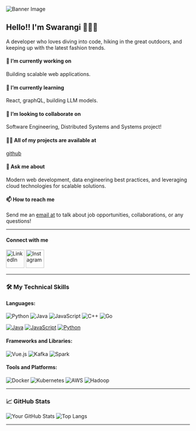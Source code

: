 <!-- Banner Image -->
![Banner Image](https://user-images.githubusercontent.com/74038190/212747903-e9bdf048-2dc8-41f9-b973-0e72ff07bfba.gif)

## Hello!! I'm Swarangi 👋👩‍💻

A developer who loves diving into code, hiking in the great outdoors, and keeping up with the latest fashion trends.

#### 🔭 I’m currently working on
Building scalable web applications.

#### 🌱 I’m currently learning
React, graphQL, building LLM models.

#### 👯 I’m looking to collaborate on
Software Engineering, Distributed Systems and Systems project!

#### 👨‍💻 All of my projects are available at
[github](http://www.github.com/swarangigaurkar)

#### 💬 Ask me about
Modern web development, data engineering best practices, and leveraging cloud technologies for scalable solutions.

#### 📫 How to reach me
Send me an [email at](mailto:gaurkarswarangi01@gmail.com) to talk about job opportunities, collaborations, or any questions!

---

#### Connect with me
<a href="https://linkedin.com/in/swarangigaurkar"><img src="https://user-images.githubusercontent.com/74038190/235294012-0a55e343-37ad-4b0f-924f-c8431d9d2483.gif" alt="LinkedIn" width="50" height="50"></a>
<a href="https://instagram.com/swaragaurkar"><img src="https://user-images.githubusercontent.com/74038190/235294013-a33e5c43-a01c-43f6-b44d-a406d8b4ab75.gif" alt="Instagram" width="50" height="50"></a>

---

### 🛠️ My Technical Skills

#### Languages:
![Python](https://img.shields.io/badge/-Python-3776AB?style=flat&logo=Python&logoColor=white)
![Java](https://img.shields.io/badge/-Java-007396?style=flat&logo=Java&logoColor=white)
![JavaScript](https://img.shields.io/badge/-JavaScript-F7DF1E?style=flat&logo=JavaScript&logoColor=black)
![C++](https://img.shields.io/badge/-C++-00599C?style=flat&logo=Cplusplus&logoColor=white)
![Go](https://img.shields.io/badge/-Go-00ADD8?style=flat&logo=Go&logoColor=white)

[![Java](https://img.shields.io/badge/-Java-007396?style=flat&logo=Java&logoColor=white)](https://docs.oracle.com/en/java/)
[![JavaScript](https://img.shields.io/badge/-JavaScript-F7DF1E?style=flat&logo=JavaScript&logoColor=black)](https://developer.mozilla.org/en-US/docs/Web/JavaScript)
[![Python](https://img.shields.io/badge/-Python-3776AB?style=flat&logo=Python&logoColor=white)](https://www.python.org/doc/)

#### Frameworks and Libraries:
![Vue.js](https://img.shields.io/badge/-Vue.js-4FC08D?style=flat&logo=Vue.js&logoColor=white)
![Kafka](https://img.shields.io/badge/-Kafka-231F20?style=flat&logo=Apache-Kafka&logoColor=white)
![Spark](https://img.shields.io/badge/-Spark-E25A1C?style=flat&logo=Apache-Spark&logoColor=white)

#### Tools and Platforms:
![Docker](https://img.shields.io/badge/-Docker-2496ED?style=flat&logo=Docker&logoColor=white)
![Kubernetes](https://img.shields.io/badge/-Kubernetes-326CE5?style=flat&logo=Kubernetes&logoColor=white)
![AWS](https://img.shields.io/badge/-AWS-232F3E?style=flat&logo=Amazon-AWS&logoColor=white)
![Hadoop](https://img.shields.io/badge/-Hadoop-66CCFF?style=flat&logo=Apache-Hadoop&logoColor=black)

---

### 📈 GitHub Stats

![Your GitHub Stats](https://github-readme-stats.vercel.app/api?username=swarangigaurkar&show_icons=true&theme=radical)
![Top Langs](https://github-readme-stats.vercel.app/api/top-langs/?username=swarangigaurkar&layout=compact&theme=radical)

---

